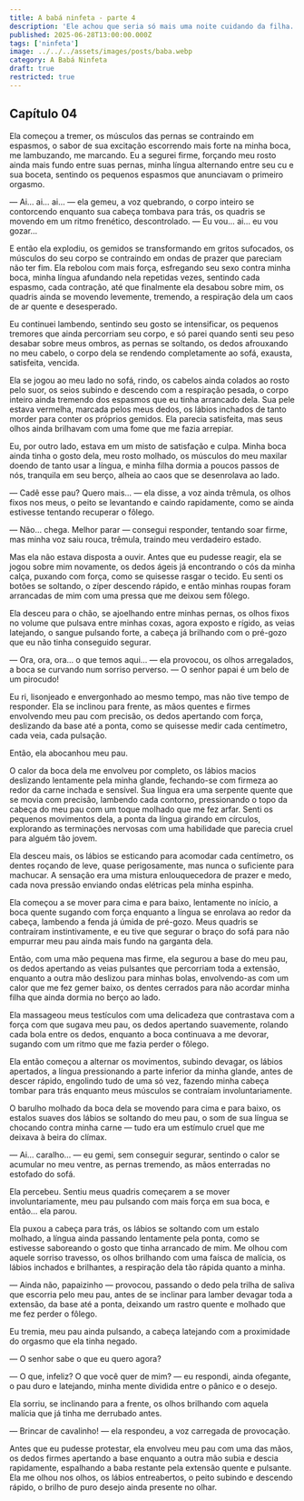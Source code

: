 ```yaml
---
title: A babá ninfeta - parte 4
description: 'Ele achou que seria só mais uma noite cuidando da filha. Mas a babá trouxe muito mais que cuidado ao cruzar aquela porta.'
published: 2025-06-28T13:00:00.000Z
tags: ['ninfeta']
image: ../../../assets/images/posts/baba.webp
category: A Babá Ninfeta
draft: true
restricted: true
---
```


## Capítulo 04

Ela começou a tremer, os músculos das pernas se contraindo em espasmos, o sabor de sua excitação escorrendo mais forte na minha boca, me lambuzando, me marcando. Eu a segurei firme, forçando meu rosto ainda mais fundo entre suas pernas, minha língua alternando entre seu cu e sua boceta, sentindo os pequenos espasmos que anunciavam o primeiro orgasmo.

— Ai… ai… ai… — ela gemeu, a voz quebrando, o corpo inteiro se contorcendo enquanto sua cabeça tombava para trás, os quadris se movendo em um ritmo frenético, descontrolado. — Eu vou… ai… eu vou gozar…

E então ela explodiu, os gemidos se transformando em gritos sufocados, os músculos do seu corpo se contraindo em ondas de prazer que pareciam não ter fim. Ela rebolou com mais força, esfregando seu sexo contra minha boca, minha língua afundando nela repetidas vezes, sentindo cada espasmo, cada contração, até que finalmente ela desabou sobre mim, os quadris ainda se movendo levemente, tremendo, a respiração dela um caos de ar quente e desesperado.

Eu continuei lambendo, sentindo seu gosto se intensificar, os pequenos tremores que ainda percorriam seu corpo, e só parei quando senti seu peso desabar sobre meus ombros, as pernas se soltando, os dedos afrouxando no meu cabelo, o corpo dela se rendendo completamente ao sofá, exausta, satisfeita, vencida.

Ela se jogou ao meu lado no sofá, rindo, os cabelos ainda colados ao rosto pelo suor, os seios subindo e descendo com a respiração pesada, o corpo inteiro ainda tremendo dos espasmos que eu tinha arrancado dela. Sua pele estava vermelha, marcada pelos meus dedos, os lábios inchados de tanto morder para conter os próprios gemidos. Ela parecia satisfeita, mas seus olhos ainda brilhavam com uma fome que me fazia arrepiar.

Eu, por outro lado, estava em um misto de satisfação e culpa. Minha boca ainda tinha o gosto dela, meu rosto molhado, os músculos do meu maxilar doendo de tanto usar a língua, e minha filha dormia a poucos passos de nós, tranquila em seu berço, alheia ao caos que se desenrolava ao lado.

— Cadê esse pau? Quero mais… — ela disse, a voz ainda trêmula, os olhos fixos nos meus, o peito se levantando e caindo rapidamente, como se ainda estivesse tentando recuperar o fôlego.

— Não… chega. Melhor parar — consegui responder, tentando soar firme, mas minha voz saiu rouca, trêmula, traindo meu verdadeiro estado.

Mas ela não estava disposta a ouvir. Antes que eu pudesse reagir, ela se jogou sobre mim novamente, os dedos ágeis já encontrando o cós da minha calça, puxando com força, como se quisesse rasgar o tecido. Eu senti os botões se soltando, o zíper descendo rápido, e então minhas roupas foram arrancadas de mim com uma pressa que me deixou sem fôlego.

Ela desceu para o chão, se ajoelhando entre minhas pernas, os olhos fixos no volume que pulsava entre minhas coxas, agora exposto e rígido, as veias latejando, o sangue pulsando forte, a cabeça já brilhando com o pré-gozo que eu não tinha conseguido segurar.

— Ora, ora, ora… o que temos aqui… — ela provocou, os olhos arregalados, a boca se curvando num sorriso perverso. — O senhor papai é um belo de um pirocudo!

Eu ri, lisonjeado e envergonhado ao mesmo tempo, mas não tive tempo de responder. Ela se inclinou para frente, as mãos quentes e firmes envolvendo meu pau com precisão, os dedos apertando com força, deslizando da base até a ponta, como se quisesse medir cada centímetro, cada veia, cada pulsação.

Então, ela abocanhou meu pau.

O calor da boca dela me envolveu por completo, os lábios macios deslizando lentamente pela minha glande, fechando-se com firmeza ao redor da carne inchada e sensível. Sua língua era uma serpente quente que se movia com precisão, lambendo cada contorno, pressionando o topo da cabeça do meu pau com um toque molhado que me fez arfar. Senti os pequenos movimentos dela, a ponta da língua girando em círculos, explorando as terminações nervosas com uma habilidade que parecia cruel para alguém tão jovem.

Ela desceu mais, os lábios se esticando para acomodar cada centímetro, os dentes roçando de leve, quase perigosamente, mas nunca o suficiente para machucar. A sensação era uma mistura enlouquecedora de prazer e medo, cada nova pressão enviando ondas elétricas pela minha espinha.

Ela começou a se mover para cima e para baixo, lentamente no início, a boca quente sugando com força enquanto a língua se enrolava ao redor da cabeça, lambendo a fenda já úmida de pré-gozo. Meus quadris se contraíram instintivamente, e eu tive que segurar o braço do sofá para não empurrar meu pau ainda mais fundo na garganta dela.

Então, com uma mão pequena mas firme, ela segurou a base do meu pau, os dedos apertando as veias pulsantes que percorriam toda a extensão, enquanto a outra mão deslizou para minhas bolas, envolvendo-as com um calor que me fez gemer baixo, os dentes cerrados para não acordar minha filha que ainda dormia no berço ao lado.

Ela massageou meus testículos com uma delicadeza que contrastava com a força com que sugava meu pau, os dedos apertando suavemente, rolando cada bola entre os dedos, enquanto a boca continuava a me devorar, sugando com um ritmo que me fazia perder o fôlego.

Ela então começou a alternar os movimentos, subindo devagar, os lábios apertados, a língua pressionando a parte inferior da minha glande, antes de descer rápido, engolindo tudo de uma só vez, fazendo minha cabeça tombar para trás enquanto meus músculos se contraíam involuntariamente.

O barulho molhado da boca dela se movendo para cima e para baixo, os estalos suaves dos lábios se soltando do meu pau, o som de sua língua se chocando contra minha carne — tudo era um estímulo cruel que me deixava à beira do clímax.

— Ai… caralho… — eu gemi, sem conseguir segurar, sentindo o calor se acumular no meu ventre, as pernas tremendo, as mãos enterradas no estofado do sofá.

Ela percebeu. Sentiu meus quadris começarem a se mover involuntariamente, meu pau pulsando com mais força em sua boca, e então… ela parou.

Ela puxou a cabeça para trás, os lábios se soltando com um estalo molhado, a língua ainda passando lentamente pela ponta, como se estivesse saboreando o gosto que tinha arrancado de mim. Me olhou com aquele sorriso travesso, os olhos brilhando com uma faísca de malícia, os lábios inchados e brilhantes, a respiração dela tão rápida quanto a minha.

— Ainda não, papaizinho — provocou, passando o dedo pela trilha de saliva que escorria pelo meu pau, antes de se inclinar para lamber devagar toda a extensão, da base até a ponta, deixando um rastro quente e molhado que me fez perder o fôlego.

Eu tremia, meu pau ainda pulsando, a cabeça latejando com a proximidade do orgasmo que ela tinha negado.

— O senhor sabe o que eu quero agora?

— O que, infeliz? O que você quer de mim? — eu respondi, ainda ofegante, o pau duro e latejando, minha mente dividida entre o pânico e o desejo.

Ela sorriu, se inclinando para a frente, os olhos brilhando com aquela malícia que já tinha me derrubado antes.

— Brincar de cavalinho! — ela respondeu, a voz carregada de provocação.

Antes que eu pudesse protestar, ela envolveu meu pau com uma das mãos, os dedos firmes apertando a base enquanto a outra mão subia e descia rapidamente, espalhando a baba restante pela extensão quente e pulsante. Ela me olhou nos olhos, os lábios entreabertos, o peito subindo e descendo rápido, o brilho de puro desejo ainda presente no olhar.